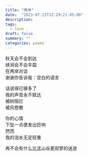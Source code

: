```yaml
---
title: "两岸"
date:  "2023-07-22T12:29:21-05:00" 
description: 
tags:
  - love
draft: false
summary: ""
categories: poems
---
```


秋天会不会到达\
峡涧会不会丰盈\
在两岸对谈\
谢谢你告诉我：空白的语言

话说得已够多了\
我的声音永不抵达\
被树阻拦\
被风卷散

你的心情\
下坠一点便发出巨响\
然而\
我的泪水无足轻重

再不会有什么比这山谷更寂寥的迷途

